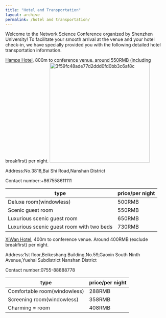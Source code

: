 ```yaml
---
title: "Hotel and Transportation"
layout: archive
permalink: /hotel and transportation/
---
```


Welcome to the Network Science Conference organized by Shenzhen University! To facilitate your smooth arrival at the venue and your hotel check-in, we have specially provided you with the following detailed hotel transportation information.

[Hamps Hotel](http://www.hamps.cn/), 800m to conference venue. around 550RMB (including breakfirst) per night.
<img width="313" alt="3f59fc48ade77d2ddd0fd0bb3c6af8c" src="https://github.com/user-attachments/assets/7e175844-9192-4307-8386-c5e392771422" />

Address:No.3818,Bai Shi Road,Nanshan District

Contact number:+867558611111


|                   type                   |   price/per night            |
| ------                                   | -----------                  |
| Deluxe room(windowless)                       | 500RMB    |
|Scenic guest room                              | 550RMB    |
|Luxurious scenic guest room                    | 650RMB    |
|Luxurious scenic guest room with two beds      | 730RMB    |

[XiWan Hotel](https://hk.trip.com/hotels/shenzhen-hotel-detail-81065413/shenzhen-seaone-hotel/), 400m to conference venue. Around 400RMB (exclude breakfirst) per night.

Address:1st floor,Beikeshang Building,No.59,Gaoxin South Ninth Avenue,Yuehai Subdistrict Nanshan District

Contact number:0755-88888778

|                   type                   |        price/per night       |
| ------                                   | -----------                  |
| Comfortable room(windowless)                  | 288RMB    |
| Screening   room(windowless)                  | 358RMB    |
| Charming    =  room                           | 408RMB    |

